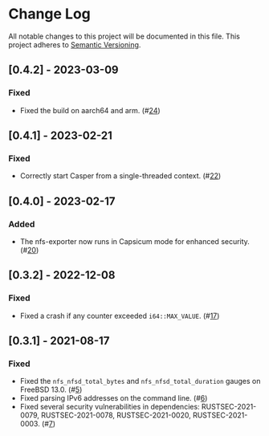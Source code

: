 # Change Log

All notable changes to this project will be documented in this file.
This project adheres to [Semantic Versioning](https://semver.org/).

## [0.4.2] - 2023-03-09

### Fixed

- Fixed the build on aarch64 and arm.
  (#[24](https://github.com/Axcient/freebsd-nfs-exporter/pull/24))

## [0.4.1] - 2023-02-21

### Fixed

- Correctly start Casper from a single-threaded context.
  (#[22](https://github.com/Axcient/freebsd-nfs-exporter/pull/22))

## [0.4.0] - 2023-02-17

### Added

- The nfs-exporter now runs in Capsicum mode for enhanced security.
  (#[20](https://github.com/Axcient/freebsd-nfs-exporter/pull/20))

## [0.3.2] - 2022-12-08

### Fixed

- Fixed a crash if any counter exceeded `i64::MAX_VALUE`.
  (#[17](https://github.com/Axcient/freebsd-nfs-exporter/pull/17))

## [0.3.1] - 2021-08-17
### Fixed

- Fixed the `nfs_nfsd_total_bytes` and `nfs_nfsd_total_duration` gauges on
  FreeBSD 13.0.
  (#[5](https://github.com/Axcient/freebsd-nfs-exporter/pull/5))
- Fixed parsing IPv6 addresses on the command line.
  (#[6](https://github.com/Axcient/freebsd-nfs-exporter/pull/6))
- Fixed several security vulnerabilities in dependencies: RUSTSEC-2021-0079,
  RUSTSEC-2021-0078, RUSTSEC-2021-0020, RUSTSEC-2021-0003.
  (#[7](https://github.com/Axcient/freebsd-nfs-exporter/pull/7))
